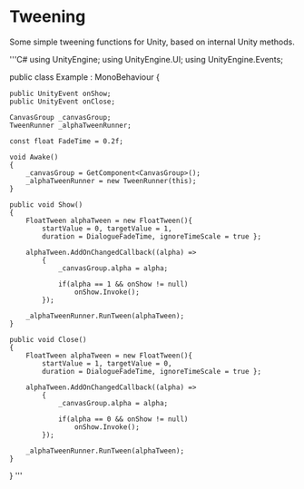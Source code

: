 # Tweening
Some simple tweening functions for Unity, based on internal Unity methods.

'''C#
using UnityEngine;
using UnityEngine.UI;
using UnityEngine.Events;

public class Example : MonoBehaviour {

    public UnityEvent onShow;
    public UnityEvent onClose;

    CanvasGroup _canvasGroup;
    TweenRunner _alphaTweenRunner;

    const float FadeTime = 0.2f;

    void Awake()
    {
        _canvasGroup = GetComponent<CanvasGroup>();
        _alphaTweenRunner = new TweenRunner(this);
    }

    public void Show()
    {
        FloatTween alphaTween = new FloatTween(){ 
            startValue = 0, targetValue = 1,
            duration = DialogueFadeTime, ignoreTimeScale = true };

        alphaTween.AddOnChangedCallback((alpha) =>
            {
                _canvasGroup.alpha = alpha;

                if(alpha == 1 && onShow != null)
                    onShow.Invoke();
            });

        _alphaTweenRunner.RunTween(alphaTween);
    }

    public void Close()
    {
        FloatTween alphaTween = new FloatTween(){ 
            startValue = 1, targetValue = 0,
            duration = DialogueFadeTime, ignoreTimeScale = true };

        alphaTween.AddOnChangedCallback((alpha) =>
            {
                _canvasGroup.alpha = alpha;

                if(alpha == 0 && onShow != null)
                    onShow.Invoke();
            });

        _alphaTweenRunner.RunTween(alphaTween);
    }
}
'''
